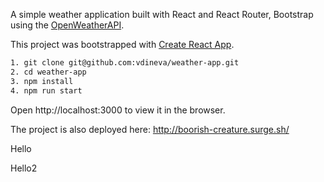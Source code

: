 A simple weather application built with React and React Router, Bootstrap using the [OpenWeatherAPI](http://openweathermap.org/api).

This project was bootstrapped with [Create React App](https://github.com/facebookincubator/create-react-app).

```sh
1. git clone git@github.com:vdineva/weather-app.git
2. cd weather-app
3. npm install
4. npm run start
```

Open http://localhost:3000 to view it in the browser.


The project is also deployed here: http://boorish-creature.surge.sh/

Hello

Hello2
